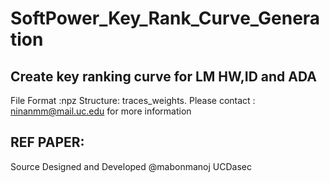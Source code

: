 # SoftPower_Key_Rank_Curve_Generation
## Create key ranking curve for LM HW,ID and ADA
File Format :npz
Structure: traces_weights. 
Please contact : ninanmm@mail.uc.edu for more information
## REF PAPER:
Source Designed and Developed @mabonmanoj UCDasec
